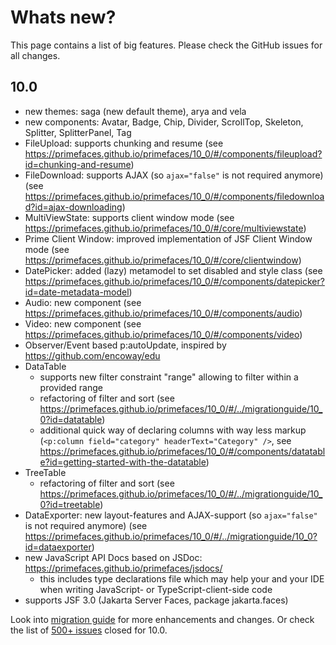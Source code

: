 # Whats new?

This page contains a list of big features. Please check the GitHub issues for all changes.

## 10.0

  * new themes: saga (new default theme), arya and vela
  * new components: Avatar, Badge, Chip, Divider, ScrollTop, Skeleton, Splitter, SplitterPanel, Tag
  * FileUpload: supports chunking and resume (see https://primefaces.github.io/primefaces/10_0/#/components/fileupload?id=chunking-and-resume)
  * FileDownload: supports AJAX (so `ajax="false"` is not required anymore) (see https://primefaces.github.io/primefaces/10_0/#/components/filedownload?id=ajax-downloading)
  * MultiViewState: supports client window mode (see https://primefaces.github.io/primefaces/10_0/#/core/multiviewstate)
  * Prime Client Window: improved implementation of JSF Client Window mode (see https://primefaces.github.io/primefaces/10_0/#/core/clientwindow)
  * DatePicker: added (lazy) metamodel to set disabled and style class (see https://primefaces.github.io/primefaces/10_0/#/components/datepicker?id=date-metadata-model)
  * Audio: new component (see https://primefaces.github.io/primefaces/10_0/#/components/audio)
  * Video: new component (see https://primefaces.github.io/primefaces/10_0/#/components/video)
  * Observer/Event based p:autoUpdate, inspired by https://github.com/encoway/edu
  * DataTable
    * supports new filter constraint "range" allowing to filter within a provided range
    * refactoring of filter and sort (see https://primefaces.github.io/primefaces/10_0/#/../migrationguide/10_0?id=datatable)
    * additional quick way of declaring columns with way less markup (`<p:column field="category" headerText="Category" />`, see https://primefaces.github.io/primefaces/10_0/#/components/datatable?id=getting-started-with-the-datatable)
  * TreeTable
    * refactoring of filter and sort (see https://primefaces.github.io/primefaces/10_0/#/../migrationguide/10_0?id=treetable)
  * DataExporter: new layout-features and AJAX-support (so `ajax="false"` is not required anymore) (see https://primefaces.github.io/primefaces/10_0/#/../migrationguide/10_0?id=dataexporter)
  * new JavaScript API Docs based on JSDoc: https://primefaces.github.io/primefaces/jsdocs/
    * this includes type declarations file which may help your and your IDE when writing JavaScript- or TypeScript-client-side code
  * supports JSF 3.0 (Jakarta Server Faces, package jakarta.faces)

Look into [migration guide](https://primefaces.github.io/primefaces/10_0/#/../migrationguide/10_0?id=datatable) for more enhancements and changes.
Or check the list of [500+ issues](https://github.com/primefaces/primefaces/milestone/12?closed=1) closed for 10.0.
